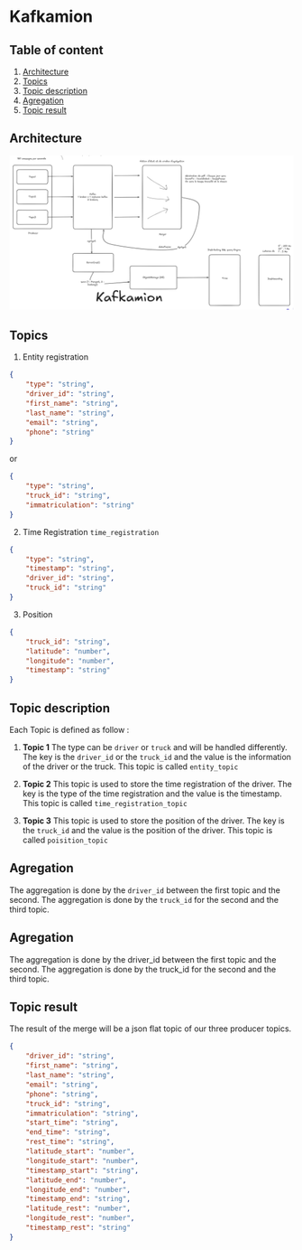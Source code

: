 # Kafkamion

## Table of content

1. [Architecture](#architecture)
2. [Topics](#topics)
3. [Topic description](#topic-description)
4. [Agregation](#agregation)
5. [Topic result](#topic-result)

## Architecture

![System Architecture](image.png)

## Topics

1. Entity registration

```json
{
    "type": "string",
    "driver_id": "string",
    "first_name": "string",
    "last_name": "string",
    "email": "string",
    "phone": "string"
}
```

or

```json
{
    "type": "string",
    "truck_id": "string",
    "immatriculation": "string"
}
```

2. Time Registration `time_registration`

```json
{
    "type": "string",
    "timestamp": "string",
    "driver_id": "string",
    "truck_id": "string"
}
```

3. Position

```json
{
    "truck_id": "string",
    "latitude": "number",
    "longitude": "number",
    "timestamp": "string"
}
```

## Topic description

Each Topic is defined as follow :

1. **Topic 1**
The type can be `driver` or `truck` and will be handled differently. The key is the `driver_id` or the `truck_id` and the value is the information of the driver or the truck.
This topic is called `entity_topic`

3. **Topic 2**
This topic is used to store the time registration of the driver. The key is the type of the time registration and the value is the timestamp.
This topic is called `time_registration_topic`

5. **Topic 3**
This topic is used to store the position of the driver. The key is the `truck_id` and the value is the position of the driver.
This topic is called `poisition_topic`

## Agregation

The aggregation is done by the `driver_id` between the first topic and the second. The aggregation is done by the `truck_id` for the second and the third topic.

## Agregation

The aggregation is done by the driver_id between the first topic and the second. The aggregation is done by the truck_id for the second and the third topic.

## Topic result

The result of the merge will be a json flat topic of our three producer topics.

```json
{
    "driver_id": "string",
    "first_name": "string",
    "last_name": "string",
    "email": "string",
    "phone": "string",
    "truck_id": "string",
    "immatriculation": "string",
    "start_time": "string",
    "end_time": "string",
    "rest_time": "string",
    "latitude_start": "number",
    "longitude_start": "number",
    "timestamp_start": "string",
    "latitude_end": "number",
    "longitude_end": "number",
    "timestamp_end": "string",
    "latitude_rest": "number",
    "longitude_rest": "number",
    "timestamp_rest": "string"
}
```
